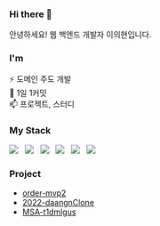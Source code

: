<!--
### Hi there 👋


**t1dmlgus/t1dmlgus** is a ✨ _special_ ✨ repository because its `README.md` (this file) appears on your GitHub profile.

Here are some ideas to get you started:

- 🔭 I’m currently working on ...
- 🌱 I’m currently learning ...
- 👯 I’m looking to collaborate on ...
- 🤔 I’m looking for help with ...
- 💬 Ask me about ...
- 📫 How to reach me: ...
- 😄 Pronouns: ...
- ⚡ Fun fact: ...
-->

### Hi there 👋

안녕하세요! 웹 백엔드 개발자 이의현입니다.


### I'm

⚡ 도메인 주도 개발<BR>
🌱 1일 1커밋<BR>
📫 프로젝트, 스터디



### My Stack

<p align="left">
  <img src="https://img.shields.io/badge/Java-FAF87D?style=flat-square&logo=Java&logoColor=white"/></a> &nbsp
  <img src="https://img.shields.io/badge/SpringBoot-6AD995?style=flat-square&logo=Java&logoColor=black"/></a> &nbsp
  <img src="https://img.shields.io/badge/MySQL-6CA3F0?style=flat-square&logo=Java&logoColor=white"/></a> &nbsp
  <img src="https://img.shields.io/badge/JPA-FF596B?style=flat-square&logo=Java&logoColor=white"/></a> &nbsp
  <img src="https://img.shields.io/badge/JUnit5-FC8765?style=flat-square&logo=Java&logoColor=white"/></a> &nbsp
  <img src="https://img.shields.io/badge/Jenkins-AB65FC?style=flat-square&logo=Java&logoColor=white"/></a> &nbsp
</p>



### Project

- [order-mvp2](https://github.com/t1dmlgus/order-mvp2)
- [2022-daangnClone](https://github.com/t1dmlgus/2022-daangnClone)
- [MSA-t1dmlgus](https://github.com/orgs/t1dmlgus-MSA/repositories)

